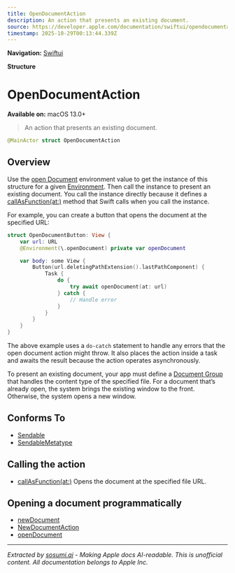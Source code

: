 ```yaml
---
title: OpenDocumentAction
description: An action that presents an existing document.
source: https://developer.apple.com/documentation/swiftui/opendocumentaction
timestamp: 2025-10-29T00:13:44.339Z
---
```


**Navigation:** [Swiftui](/documentation/swiftui)

**Structure**

# OpenDocumentAction

**Available on:** macOS 13.0+

> An action that presents an existing document.

```swift
@MainActor struct OpenDocumentAction
```

## Overview

Use the [open Document](/documentation/swiftui/environmentvalues/opendocument) environment value to get the instance of this structure for a given [Environment](/documentation/swiftui/environment). Then call the instance to present an existing document. You call the instance directly because it defines a [callAsFunction(at:)](/documentation/swiftui/opendocumentaction/callasfunction(at:)) method that Swift calls when you call the instance.

For example, you can create a button that opens the document at the specified URL:

```swift
struct OpenDocumentButton: View {
    var url: URL
    @Environment(\.openDocument) private var openDocument

    var body: some View {
        Button(url.deletingPathExtension().lastPathComponent) {
            Task {
                do {
                    try await openDocument(at: url)
                } catch {
                    // Handle error
                }
            }
        }
    }
}
```

The above example uses a `do-catch` statement to handle any errors that the open document action might throw. It also places the action inside a task and awaits the result because the action operates asynchronously.

To present an existing document, your app must define a [Document Group](/documentation/swiftui/documentgroup) that handles the content type of the specified file. For a document that’s already open, the system brings the existing window to the front. Otherwise, the system opens a new window.

## Conforms To

- [Sendable](/documentation/Swift/Sendable)
- [SendableMetatype](/documentation/Swift/SendableMetatype)

## Calling the action

- [callAsFunction(at:)](/documentation/swiftui/opendocumentaction/callasfunction(at:)) Opens the document at the specified file URL.

## Opening a document programmatically

- [newDocument](/documentation/swiftui/environmentvalues/newdocument)
- [NewDocumentAction](/documentation/swiftui/newdocumentaction)
- [openDocument](/documentation/swiftui/environmentvalues/opendocument)

---

*Extracted by [sosumi.ai](https://sosumi.ai) - Making Apple docs AI-readable.*
*This is unofficial content. All documentation belongs to Apple Inc.*
